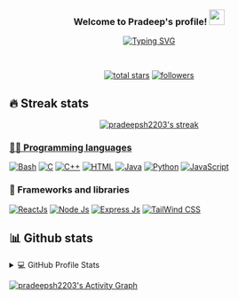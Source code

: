 <h3 align="center">
  Welcome to Pradeep's profile!
  <img src="https://media.giphy.com/media/hvRJCLFzcasrR4ia7z/giphy.gif" width="28">
</h3>
<!-- Typing SVG -->
<p align="center">
  <a href="https://github.com/pradeepsh2203/"><img src="https://readme-typing-svg.herokuapp.com?font=Fira+Code&size=22&pause=1000&color=F75C7E&center=true&vCenter=true&width=435&lines=Full+Stack+Developer;Pradeep+Sharma" alt="Typing SVG" /></a>
</p>
<br/>
<p align="center">
  <a href="https://github.com/pradeepsh2203?tab=repositories&sort=stargazers">
    <img alt="total stars" title="Total stars on GitHub" src="https://custom-icon-badges.herokuapp.com/badge/dynamic/json?logo=star&color=55960c&labelColor=488207&label=Stars&style=for-the-badge&query=%24.stars&url=https://api.github-star-counter.workers.dev/user/pradeepsh2203"/></a>
  <a href="https://github.com/pradeepsh2203?tab=followers">
    <img alt="followers" title="Follow me on Github" src="https://custom-icon-badges.herokuapp.com/github/followers/pradeepsh2203?color=236ad3&labelColor=1155ba&style=for-the-badge&logo=person-add&label=Follow&logoColor=white"/></a>
</p>

## 🔥 Streak stats

<p align="center">
  <a href="https://github.com/pradeepsh2203/github-readme-streak-stats">
    <img title="🔥 Get streak stats for your profile at git.io/streak-stats" alt="pradeepsh2203's streak" src="https://github-readme-streak-stats.herokuapp.com/?user=pradeepsh2203&theme=monokai-metallian&hide_border=true"/>

<!-- ## 🛠️ My favorite tools -->

### 👨‍💻 Programming languages

<p>
    <a href="https://github.com/search?q=user%3Apradeepsh2203+language%3Abash"><img alt="Bash" src="https://img.shields.io/badge/Bash-121011.svg?logo=gnu-bash&logoColor=white"></a>
    <a href="https://github.com/search?q=user%3Apradeepsh2203+language%3Ac"><img alt="C" src="https://img.shields.io/badge/C-00599C?logo=c&logoColor=white"></a>
    <a href="https://github.com/search?q=user%3Apradeepsh2203+language%3Acpp"><img alt="C++" src="https://img.shields.io/badge/C%2B%2B-00599C?logo=c%2B%2B&logoColor=white"></a>
    <a href="https://github.com/search?q=user%3Apradeepsh2203+language%3Ahtml"><img alt="HTML" src="https://img.shields.io/badge/HTML5-E34F26?logo=html5&logoColor=white"></a>
    <a href="https://github.com/search?q=user%3Apradeepsh2203+language%3Ajava"><img alt="Java" src="https://img.shields.io/badge/Java-007396.svg?logo=java&logoColor=white"></a>
    <a href="https://github.com/search?q=user%3Apradeepsh2203+language%3Apython"><img alt="Python" src="https://img.shields.io/badge/Python-14354C?logo=python&logoColor=white"></a>
    <a href="https://github.com/search?q=user%3Apradeepsh2203+language%3Ajavascript"><img alt="JavaScript" src="https://img.shields.io/badge/JavaScript-F7DF1E?logo=javascript&logoColor=black"></a>
</p>
</p>

### 🧰 Frameworks and libraries

<p>
    <a href="#"><img alt="ReactJs" src="https://img.shields.io/badge/React-20232A?logo=react&logoColor=61DAFB"></a>
    <a href="#"><img alt="Node Js" src="https://img.shields.io/badge/Node.js-43853D?logo=node.js&logoColor=white"></a>
    <a href="#"><img alt="Express Js" src="https://img.shields.io/badge/Express.js-404D59"></a>
    <a href="#"><img alt="TailWind CSS" src="https://img.shields.io/badge/Tailwind_CSS-38B2AC?logo=tailwind-css&logoColor=white"></a>
</p>

<!-- ### 🗄️ Databases and cloud hosting

<p>
    <a href="#"><img alt="GitHub Pages" src="https://img.shields.io/badge/GitHub%20Pages-327FC7.svg?logo=github&logoColor=white"></a>
    <a href="#"><img alt="Heroku" src="https://img.shields.io/badge/Heroku-430098.svg?logo=heroku&logoColor=white"></a>
    <a href="#"><img alt="MySQL" src="https://img.shields.io/badge/MySQL-00f.svg?logo=mysql&logoColor=white"></a>
    <a href="#"><img alt="Notion" src="https://img.shields.io/badge/Notion-010101.svg?logo=notion&logoColor=white"></a>
    <a href="#"><img alt="Oracle" src ="https://img.shields.io/badge/Oracle-F00000.svg?logo=oracle&logoColor=white"></a>
    <a href="#"><img alt="SQLite" src ="https://img.shields.io/badge/SQLite-07405e.svg?logo=sqlite&logoColor=white"></a>
</p>

### 💻 Software and tools

<p>
    <a href="#"><img alt="Adobe" src="https://img.shields.io/badge/Adobe-FF0000.svg?logo=adobe&logoColor=white"></a>
    <a href="#"><img alt="Android" src="https://img.shields.io/badge/Android-3DDC84?logo=android&logoColor=white"></a>
    <a href="#"><img alt="Arch Linux" src="https://img.shields.io/badge/Arch%20Linux-1793D1.svg?logo=arch-linux&logoColor=white"></a>
    <a href="#"><img alt="Audacity" src="https://img.shields.io/badge/-Audacity-0000CC?logo=audacity&logoColor=white"></a>
    <a href="#"><img alt="Codepen" src="https://img.shields.io/badge/Codepen-000000.svg?logo=codepen&logoColor=white"></a>
    <a href="#"><img alt="Git" src="https://img.shields.io/badge/Git-F05033.svg?logo=git&logoColor=white"></a>
    <a href="#"><img alt="Google Sheets" src="https://img.shields.io/badge/Google%20Sheets-34A853.svg?logo=google%20sheets&logoColor=white"></a>
    <a href="#"><img alt="Stack Overflow" src="https://img.shields.io/badge/-Stack%20Overflow-FE7A16?logo=stack-overflow&logoColor=white"></a>
    <a href="#"><img alt="Visual Studio Code" src="https://img.shields.io/badge/Visual%20Studio%20Code-0078d7.svg?logo=visual-studio-code&logoColor=white"></a>
</p> -->

## 📊 Github stats

<!-- https://github.com/anuraghazra/github-readme-stats -->
<details> 
  <summary>💻 GitHub Profile Stats</summary>
  <br/>
  <a href="https://github.com/anuraghazra/github-readme-stats"><img alt="pradeepsh2203's Top Languages" src="https://github-readme-stats.vercel.app/api/top-langs/?username=pradeepsh2203&langs_count=8&layout=compact&theme=react&hide_border=true&bg_color=1F222E&title_color=F85D7F&icon_color=F8D866&hide=Jupyter%20Notebook" height="192px"/></a>
  <br/>
  <b>Note:</b> Top languages is only a metric of the languages my public code consists of and doesn't reflect experience or skill level.
</details>

<a href="https://github.com/ashutosh00710/github-readme-activity-graph"><img alt="pradeepsh2203's Activity Graph" src="https://github-readme-activity-graph.cyclic.app/graph?username=pradeepsh2203&bg_color=1F222E&color=F8D866&line=F85D7F&point=FFFFFF&hide_border=true" /></a>

